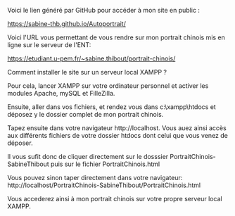 Voici le lien généré par GitHub pour accéder à mon site en public : 

https://sabine-thb.github.io/Autoportrait/

Voici l'URL vous permettant de vous rendre sur mon portrait chinois mis en ligne
sur le serveur de l'ENT:

https://etudiant.u-pem.fr/~sabine.thibout/portrait-chinois/


Comment installer le site sur un serveur local XAMPP ?

Pour cela, lancer XAMPP sur votre ordinateur personnel et activer les modules Apache,
mySQL et FilleZilla.

Ensuite, aller dans vos fichiers, et rendez vous dans c:\xampp\htdocs et déposez y 
le dossier complet de mon portrait chinois. 

Tapez ensuite dans votre navigateur http://localhost. Vous auez ainsi accès aux
différents fichiers de votre dossier htdocs dont celui que vous venez de déposer.

Il vous sufit donc de cliquer directement sur le dosssier PortraitChinois-SabineThibout
puis sur le fichier PortraitChinois.html

Vous pouvez sinon taper directement dans votre navigateur:
http://localhost/PortraitChinois-SabineThibout/PortraitChinois.html

Vous accederez ainsi à mon portrait chinois sur votre propre serveur local XAMPP.

